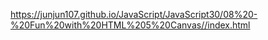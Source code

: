 
https://junjun107.github.io/JavaScript/JavaScript30/08%20-%20Fun%20with%20HTML%205%20Canvas//index.html
